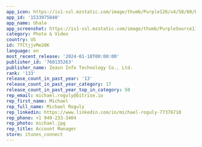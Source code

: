 ```yaml
---
app_icon: https://is1-ssl.mzstatic.com/image/thumb/Purple126/v4/58/60/b8/5860b8b3-589d-af40-3f54-1b1413bc2bbc/AppIcon-1x_U007emarketing-0-6-0-85-220-0.png/1024x1024bb.png
app_id: '1533975840'
app_name: Uhale
app_screenshot: https://is1-ssl.mzstatic.com/image/thumb/PurpleSource116/v4/9d/ba/31/9dba316d-dbae-b388-5d9d-09d21b1d670e/a8c59105-c0cd-4585-baa3-0c412963f068_ios1242x2688_1.png/1242x2688bb.png
category: Photo & Video
country: US
id: 7TCtjjvMe20K
language: en
most_recent_release: '2024-01-18T00:00:00'
publisher_id: '760135263'
publisher_name: Zeasn Info Technology Co., Ltd.
rank: '133'
release_count_in_past_year: '13'
release_count_in_past_year_category: 17
release_count_in_past_year_top_in_category: 50
rep_email: michael.roguly@bitrise.io
rep_first_name: Michael
rep_full_name: Michael Roguly
rep_linkedin: https://www.linkedin.com/in/michael-roguly-77376710
rep_phone: +1 949-233-3404
rep_photo: michael.jpg
rep_title: Account Manager
store: itunes_connect
---
```

